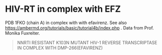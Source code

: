 # HIV-RT in complex with EFZ

PDB 1FKO (chain A) in complex with with efavirenz. See also https://ambermd.org/tutorials/basic/tutorial4b/index.php . Data from Prof. Monika Fuxreiter.

> NNRTI RESISTANT K103N MUTANT HIV-1 REVERSE TRANSCRIPTASE IN COMPLEX WITH DMP-266(EFAVIRENZ)
